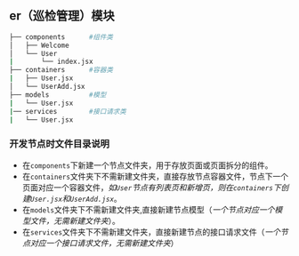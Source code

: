 ## er（巡检管理）模块

``` bash
├── components      #组件类
│   ├── Welcome
│   └── User
|       └── index.jsx
├── containers      #容器类
|   ├── User.jsx
│   └── UserAdd.jsx
├── models          #模型
|   └── User.jsx
|── services        #接口请求类
|   └── User.jsx
```

### 开发节点时文件目录说明
- 在`components`下新建一个节点文件夹，用于存放页面或页面拆分的组件。
- 在`containers`文件夹下不需新建文件夹，直接存放节点容器文件，节点下一个页面对应一个容器文件，*如`User`节点有列表页和新增页，则在`containers`下创建`User.jsx`和`UserAdd.jsx`*。
- 在`models`文件夹下不需新建文件夹,直接新建节点模型（*一个节点对应一个模型文件，无需新建文件夹*）。
- 在`services`文件夹下不需新建文件夹，直接新建节点的接口请求文件（*一个节点对应一个接口请求文件，无需新建文件夹*）
